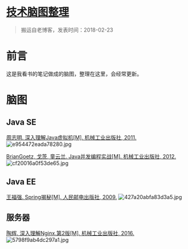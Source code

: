 # [技术脑图整理](https://github.com/zzy131250/gitblog/issues/25)

> 搬运自老博客，发表时间：2018-02-23

# 前言
这是我看书的笔记做成的脑图，整理在这里，会经常更新。

# 脑图
## Java SE
[周志明. 深入理解Java虚拟机[M]. 机械工业出版社, 2011.](http://naotu.baidu.com/file/6133290b534f386f5dfd4d87c271344a?token=a1df85c8c36a9abb)
![e954472eada78280.jpg](https://github.com/zzy131250/gitblog/assets/7437470/c7832042-1f05-4324-9732-799dd5b84bd6)

[BrianGoetz, 戈茨, 童云兰. Java并发编程实战[M]. 机械工业出版社, 2012.](http://naotu.baidu.com/file/06edfb64478a01834f02d9d68c89666f?token=24a9c6171376724a)
![cf20016a0f53de65.jpg](https://github.com/zzy131250/gitblog/assets/7437470/8ed68215-3fc5-447d-aeca-7b11eae6299d)

## Java EE
[王福强. Spring揭秘[M]. 人民邮电出版社, 2009.](http://naotu.baidu.com/file/687f5efea4057ad18cfe68906708ddb8?token=d1219e67e943a79c)
![427a20abfa83d3a5.jpg](https://github.com/zzy131250/gitblog/assets/7437470/56170efb-397e-4bdc-8017-65f70a4f63cf)

## 服务器
[陶辉. 深入理解Nginx.第2版[M]. 机械工业出版社, 2016.](http://naotu.baidu.com/file/b389d807cb8115387eed9ad0535ae18f?token=901af3903971ac59)
![5798f9ab4dc297a1.jpg](https://github.com/zzy131250/gitblog/assets/7437470/74b0ca8e-b5b6-4fff-b887-e0236603d6c8)

